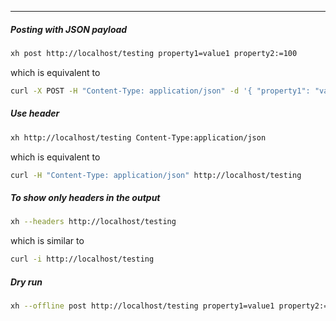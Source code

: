 
____
##### Posting with JSON payload

```sh
xh post http://localhost/testing property1=value1 property2:=100
```

which is equivalent to

```sh
curl -X POST -H "Content-Type: application/json" -d '{ "property1": "value1", "property2":100 }' http://localhost/testing
```

##### Use header

```sh
xh http://localhost/testing Content-Type:application/json
```

which is equivalent to

```sh
curl -H "Content-Type: application/json" http://localhost/testing
```

##### To show only headers in the output

```sh
xh --headers http://localhost/testing
```

which is similar to

```sh
curl -i http://localhost/testing
```

##### Dry run

```sh
xh --offline post http://localhost/testing property1=value1 property2:=100
```
